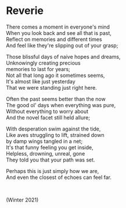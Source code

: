 # Reverie

There comes a moment in everyone's mind  
When you look back and see all that is past,  
Reflect on memories and different times  
And feel like they're slipping out of your grasp;

Those blissful days of naive hopes and dreams,  
Unknowingly creating precious  
memories to last for years;  
Not all that long ago it sometimes seems,  
It's almost like just yesterday  
That we were standing just right here.

Often the past seems better than the now  
The good ol' days when everything was pure,  
Without everything to worry about  
And the novel facet still held allure;

With desperation swim against the tide,  
Like aves struggling to lift, strained down  
by damp wings tangled in a net;  
It's that funny feeling you get inside,  
Helpless, drowning, unreal, gone  
They told you that your path was set.

Perhaps this is just simply how we are,  
And even the closest of echoes can feel far.

<br>

(Winter 2021)